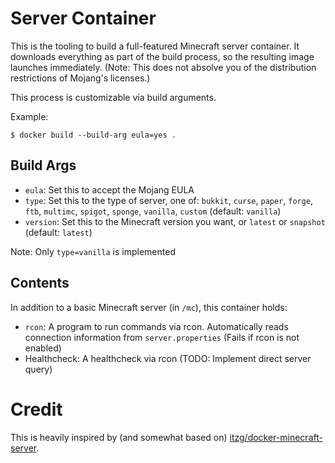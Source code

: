 Server Container
================

This is the tooling to build a full-featured Minecraft server container. It
downloads everything as part of the build process, so the resulting image
launches immediately. (Note: This does not absolve you of the distribution
restrictions of Mojang's licenses.)

This process is customizable via build arguments.

Example:

```
$ docker build --build-arg eula=yes .
```

Build Args
----------

* `eula`: Set this to accept the Mojang EULA
* `type`: Set this to the type of server, one of: `bukkit`, `curse`, `paper`, `forge`, `ftb`, `multimc`, `spigot`, `sponge`, `vanilla`, `custom` (default: `vanilla`)
* `version`: Set this to the Minecraft version you want, or `latest` or `snapshot` (default: `latest`)

Note: Only `type=vanilla` is implemented

Contents
--------

In addition to a basic Minecraft server (in `/mc`), this container holds:

* `rcon`: A program to run commands via rcon. Automatically reads connection information from `server.properties` (Fails if rcon is not enabled)
* Healthcheck: A healthcheck via rcon (TODO: Implement direct server query)

Credit
======

This is heavily inspired by (and somewhat based on) [itzg/docker-minecraft-server](https://github.com/itzg/docker-minecraft-server).
